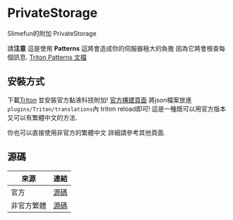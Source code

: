 # PrivateStorage

Slimefun的附加 PrivateStorage

請**注意** 
這是使用 **Patterns** 這將會造成你的伺服器極大的負擔
因為它將會檢查每個訊息. [Triton Patterns 文檔](https://triton.rexcantor64.com/concepts/patterns.html#using-the-feature)

## 安裝方式

下載[Triton](https://www.spigotmc.org/resources/triton-translate-your-server.30331/)
並安裝官方黏液科技附加! [官方構建頁面](https://thebusybiscuit.github.io/builds/)
將json檔案放進```plugins/Triton/translations```內 triton reload即可!
這是一種既可以用官方版本又可以有繁體中文的方法.

你也可以直接使用非官方的繁體中文 詳細請參考其他頁面.

## 源碼

| 來源 | 連結 |
| ---- | ---- |
| 官方 | [源碼](https://github.com/TheBusyBiscuit/PrivateStorage) |
| 非官方繁體 | [源碼](https://github.com/xMikux/PrivateStorage) |
